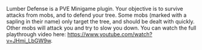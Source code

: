 Lumber Defense is a PVE Minigame plugin.
Your objective is to survive attacks from mobs, and to defend your tree.
Some mobs (marked with a sapling in their name) only target the tree, and should be dealt with quickly.
Other mobs will attack you and try to slow you down.
You can watch the full playthrough video here: https://www.youtube.com/watch?v=JHmi_LbGW9w.
